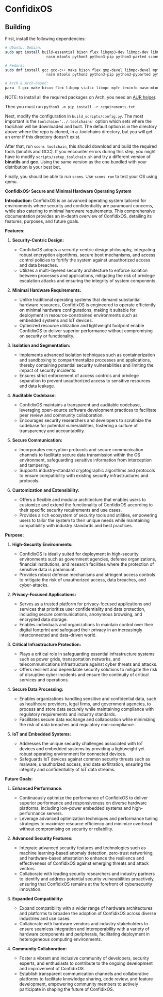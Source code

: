 # ConfidixOS

## Building

First, install the following dependencies:

```sh
# Ubuntu, Debian:
sudo apt install build-essential bison flex libgmp3-dev libmpc-dev libmpfr-dev texinfo wget \
                   nasm mtools python3 python3-pip python3-parted scons dosfstools libguestfs-tools qemu-system-x86

# Fedora:
sudo dnf install gcc gcc-c++ make bison flex gmp-devel libmpc-devel mpfr-devel texinfo wget \
                   nasm mtools python3 python3-pip python3-pyparted python3-scons dosfstools guestfs-tools qemu-system-x86

# Arch & Arch-based:
paru -S gcc make bison flex libgmp-static libmpc mpfr texinfo nasm mtools qemu-system-x86 python3 scons
```
NOTE: to install all the required packages on Arch, you need an [AUR helper](https://wiki.archlinux.org/title/AUR_helpers).

Then you must run `python3 -m pip install -r requirements.txt`

Next, modify the configuration in `build_scripts/config.py`. The most important is the `toolchain='../.toolchains'` option which sets where the toolchain will be downloaded and built. The default option is in the directory above where the repo is cloned, in a .toolchains directory, but you will get an error if this directory doesn't exist.

After that, run `scons toolchain`, this should download and build the required tools (binutils and GCC). If you encounter errors during this step, you might have to modify `scripts/setup_toolchain.sh` and try a different version of **binutils** and **gcc**. Using the same version as the one bundled with your distribution is your best bet.

Finally, you should be able to run `scons`. Use `scons run` to test your OS using qemu.

**ConfidixOS: Secure and Minimal Hardware Operating System**

**Introduction:**
ConfidixOS is an advanced operating system tailored for environments where security and confidentiality are paramount concerns, while also catering to minimal hardware requirements. This comprehensive documentation provides an in-depth overview of ConfidixOS, detailing its features, purposes, and future goals.

**Features:**

1. **Security-Centric Design:**
   - ConfidixOS adopts a security-centric design philosophy, integrating robust encryption algorithms, secure boot mechanisms, and access control policies to fortify the system against unauthorized access and data breaches.
   - Utilizes a multi-layered security architecture to enforce isolation between processes and applications, mitigating the risk of privilege escalation attacks and ensuring the integrity of system components.

2. **Minimal Hardware Requirements:**
   - Unlike traditional operating systems that demand substantial hardware resources, ConfidixOS is engineered to operate efficiently on minimal hardware configurations, making it suitable for deployment in resource-constrained environments such as embedded systems and IoT devices.
   - Optimized resource utilization and lightweight footprint enable ConfidixOS to deliver superior performance without compromising on security or functionality.

3. **Isolation and Segmentation:**
   - Implements advanced isolation techniques such as containerization and sandboxing to compartmentalize processes and applications, thereby containing potential security vulnerabilities and limiting the impact of security incidents.
   - Ensures strict enforcement of access controls and privilege separation to prevent unauthorized access to sensitive resources and data leakage.

4. **Auditable Codebase:**
   - ConfidixOS maintains a transparent and auditable codebase, leveraging open-source software development practices to facilitate peer review and community collaboration.
   - Encourages security researchers and developers to scrutinize the codebase for potential vulnerabilities, fostering a culture of transparency and accountability.

5. **Secure Communication:**
   - Incorporates encryption protocols and secure communication channels to facilitate secure data transmission within the OS environment, safeguarding sensitive information from interception and tampering.
   - Supports industry-standard cryptographic algorithms and protocols to ensure compatibility with existing security infrastructures and protocols.

6. **Customization and Extensibility:**
   - Offers a flexible and modular architecture that enables users to customize and extend the functionality of ConfidixOS according to their specific security requirements and use cases.
   - Provides a rich ecosystem of security tools and utilities, empowering users to tailor the system to their unique needs while maintaining compatibility with industry standards and best practices.

**Purpose:**

1. **High-Security Environments:**
   - ConfidixOS is ideally suited for deployment in high-security environments such as government agencies, defense organizations, financial institutions, and research facilities where the protection of sensitive data is paramount.
   - Provides robust defense mechanisms and stringent access controls to mitigate the risk of unauthorized access, data breaches, and cyber-attacks.

2. **Privacy-Focused Applications:**
   - Serves as a trusted platform for privacy-focused applications and services that prioritize user confidentiality and data protection, including secure communications, anonymous browsing, and encrypted data storage.
   - Enables individuals and organizations to maintain control over their digital footprint and safeguard their privacy in an increasingly interconnected and data-driven world.

3. **Critical Infrastructure Protection:**
   - Plays a critical role in safeguarding essential infrastructure systems such as power grids, transportation networks, and telecommunications infrastructure against cyber threats and attacks.
   - Offers resilient and dependable security solutions to mitigate the risk of disruptive cyber incidents and ensure the continuity of critical services and operations.

4. **Secure Data Processing:**
   - Enables organizations handling sensitive and confidential data, such as healthcare providers, legal firms, and government agencies, to process and store data securely while maintaining compliance with regulatory requirements and industry standards.
   - Facilitates secure data exchange and collaboration while minimizing the risk of data breaches and regulatory non-compliance.

5. **IoT and Embedded Systems:**
   - Addresses the unique security challenges associated with IoT devices and embedded systems by providing a lightweight yet robust operating environment for connected devices.
   - Safeguards IoT devices against common security threats such as malware, unauthorized access, and data exfiltration, ensuring the integrity and confidentiality of IoT data streams.

**Future Goals:**

1. **Enhanced Performance:**
   - Continuously optimize the performance of ConfidixOS to deliver superior performance and responsiveness on diverse hardware platforms, including low-power embedded systems and high-performance servers.
   - Leverage advanced optimization techniques and performance tuning strategies to maximize resource efficiency and minimize overhead without compromising on security or reliability.

2. **Advanced Security Features:**
   - Integrate advanced security features and technologies such as machine learning-based anomaly detection, zero-trust networking, and hardware-based attestation to enhance the resilience and effectiveness of ConfidixOS against emerging threats and attack vectors.
   - Collaborate with leading security researchers and industry partners to identify and address potential security vulnerabilities proactively, ensuring that ConfidixOS remains at the forefront of cybersecurity innovation.

3. **Expanded Compatibility:**
   - Expand compatibility with a wider range of hardware architectures and platforms to broaden the adoption of ConfidixOS across diverse industries and use cases.
   - Collaborate with hardware vendors and industry stakeholders to ensure seamless integration and interoperability with a variety of hardware components and peripherals, facilitating deployment in heterogeneous computing environments.

4. **Community Collaboration:**
   - Foster a vibrant and inclusive community of developers, security experts, and enthusiasts to contribute to the ongoing development and improvement of ConfidixOS.
   - Establish transparent communication channels and collaborative platforms to facilitate knowledge sharing, code review, and feature development, empowering community members to actively participate in shaping the future of ConfidixOS.
